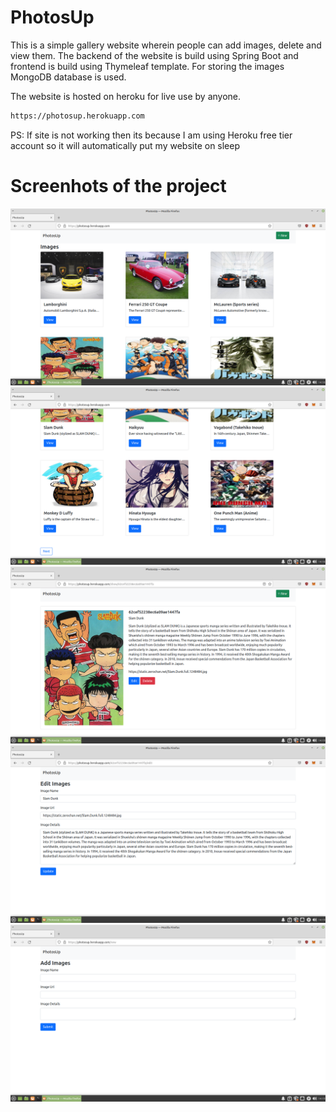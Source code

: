 # PhotosUp

This is a simple gallery website wherein people can add images, delete and view them. The backend of the website is build using Spring Boot and frontend is build using Thymeleaf template. For storing the images MongoDB database is used.

The website is hosted on heroku for live use by anyone.

```bash
https://photosup.herokuapp.com
```
PS: If site is not working then its because I am using Heroku free tier account so it will automatically put my website on sleep

# Screenhots of the project

<img src="https://github.com/AvdhootJadhav/GalleyApp/blob/master/src/main/resources/static/images/photosup-1.png">
<br>
<img src="https://github.com/AvdhootJadhav/GalleyApp/blob/master/src/main/resources/static/images/photosup-2.png">
<br>
<img src="https://github.com/AvdhootJadhav/GalleyApp/blob/master/src/main/resources/static/images/photosup-3.png">
<br>
<img src="https://github.com/AvdhootJadhav/GalleyApp/blob/master/src/main/resources/static/images/photosup-4.png">
<br>
<img src="https://github.com/AvdhootJadhav/GalleyApp/blob/master/src/main/resources/static/images/photosup-5.png">
